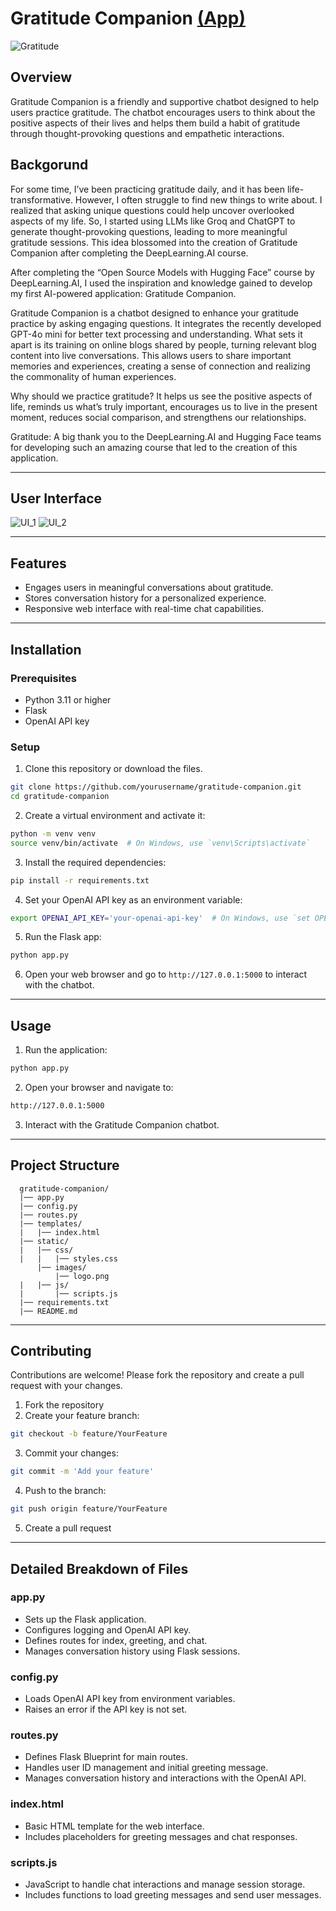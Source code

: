 # Gratitude Companion [(App)](https://gratitude-companion-8017c39a85f8.herokuapp.com/)
![Gratitude](/images/Gratitude.png)

## Overview
Gratitude Companion is a friendly and supportive chatbot designed to help users practice gratitude. The chatbot encourages users to think about the positive aspects of their lives and helps them build a habit of gratitude through thought-provoking questions and empathetic interactions.


## Backgorund
For some time, I’ve been practicing gratitude daily, and it has been life-transformative. However, I often struggle to find new things to write about. I realized that asking unique questions could help uncover overlooked aspects of my life. So, I started using LLMs like Groq and ChatGPT to generate thought-provoking questions, leading to more meaningful gratitude sessions. This idea blossomed into the creation of Gratitude Companion after completing the DeepLearning.AI course.

After completing the “Open Source Models with Hugging Face” course by DeepLearning.AI, I used the inspiration and knowledge gained to develop my first AI-powered application: Gratitude Companion.

Gratitude Companion is a chatbot designed to enhance your gratitude practice by asking engaging questions. It integrates the recently developed GPT-4o mini for better text processing and understanding. What sets it apart is its training on online blogs shared by people, turning relevant blog content into live conversations. This allows users to share important memories and experiences, creating a sense of connection and realizing the commonality of human experiences.

Why should we practice gratitude? It helps us see the positive aspects of life, reminds us what’s truly important, encourages us to live in the present moment, reduces social comparison, and strengthens our relationships.

Gratitude: A big thank you to the DeepLearning.AI and Hugging Face teams for developing such an amazing course that led to the creation of this application.

---

## User Interface
![UI_1](/images/UI_1.png)
![UI_2](/images/UI_2.png)

---
## Features

- Engages users in meaningful conversations about gratitude.
- Stores conversation history for a personalized experience.
- Responsive web interface with real-time chat capabilities.

---
## Installation

### Prerequisites

- Python 3.11 or higher
- Flask
- OpenAI API key


### Setup

1. Clone this repository or download the files.
```bash
git clone https://github.com/yourusername/gratitude-companion.git
cd gratitude-companion
```

2. Create a virtual environment and activate it:
```bash
python -m venv venv
source venv/bin/activate  # On Windows, use `venv\Scripts\activate`
```

3. Install the required dependencies:
```bash
pip install -r requirements.txt
```

4. Set your OpenAI API key as an environment variable:
```bash
export OPENAI_API_KEY='your-openai-api-key'  # On Windows, use `set OPENAI_API_KEY=your-openai-api-key`
```

5. Run the Flask app:
```bash
python app.py
```

6. Open your web browser and go to `http://127.0.0.1:5000` to interact with the chatbot.

---
## Usage
1.	Run the application:
```bash
python app.py
```

2. Open your browser and navigate to:
```bash
http://127.0.0.1:5000
```

3.	Interact with the Gratitude Companion chatbot.

---
## Project Structure
      gratitude-companion/
      |── app.py
      |── config.py
      |── routes.py
      |── templates/
      |   |── index.html
      |── static/
      |   |── css/
      |   |   |── styles.css
          |── images/
              |── logo.png
      |   |── js/
      |       |── scripts.js
      |── requirements.txt
      |── README.md

---
## Contributing

Contributions are welcome! Please fork the repository and create a pull request with your changes.

1.	Fork the repository
2.	Create your feature branch:
```bash
git checkout -b feature/YourFeature
```
3. Commit your changes:
```bash
git commit -m 'Add your feature'
```
4. Push to the branch:
```bash
git push origin feature/YourFeature
```
5. Create a pull request

--- 
## Detailed Breakdown of Files

### app.py

- Sets up the Flask application.
- Configures logging and OpenAI API key.
- Defines routes for index, greeting, and chat.
- Manages conversation history using Flask sessions.

### config.py

- Loads OpenAI API key from environment variables.
- Raises an error if the API key is not set.

### routes.py

- Defines Flask Blueprint for main routes.
- Handles user ID management and initial greeting message.
- Manages conversation history and interactions with the OpenAI API.

### index.html

- Basic HTML template for the web interface.
- Includes placeholders for greeting messages and chat responses.

### scripts.js

- JavaScript to handle chat interactions and manage session storage.
- Includes functions to load greeting messages and send user messages.
